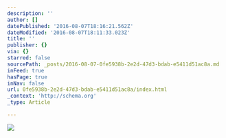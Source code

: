 ```yaml
---
description: ''
author: []
datePublished: '2016-08-07T18:16:21.562Z'
dateModified: '2016-08-07T18:11:33.023Z'
title: ''
publisher: {}
via: {}
starred: false
sourcePath: _posts/2016-08-07-0fe5938b-2e2d-47d3-bdab-e5411d51ac8a.md
inFeed: true
hasPage: true
inNav: false
url: 0fe5938b-2e2d-47d3-bdab-e5411d51ac8a/index.html
_context: 'http://schema.org'
_type: Article

---
```

![](https://the-grid-user-content.s3-us-west-2.amazonaws.com/72cbefe9-39d0-43c3-9401-4fb3f11473bd.jpg)
